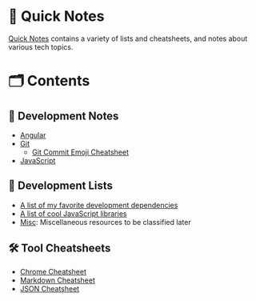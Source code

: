 # 📓 Quick Notes

[Quick Notes](https://charliejmoore.github.io/quick-notes/) contains a variety of lists and cheatsheets, and notes about various tech topics.

# 🗂️ Contents

## 📓 Development Notes
- [Angular](angular-notes.md)
- [Git](git-notes.md)
  - [Git Commit Emoji Cheatsheet](git-commit-emoji.md)
- [JavaScript](javascript-notes.md)

## 📝 Development Lists
- [A list of my favorite development dependencies](dev-dependencies.md)
- [A list of cool JavaScript libraries](javascript-libraries.md)
- [Misc](misc.md): Miscellaneous resources to be classified later

## 🛠️ Tool Cheatsheets
- [Chrome Cheatsheet](chrome-cheatsheet.md)
- [Markdown Cheatsheet](markdown-cheatsheet.md)
- [JSON Cheatsheet](json-cheatsheet.md)
